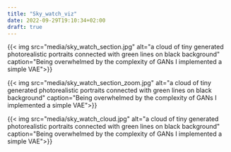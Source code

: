 ```yaml
---
title: "Sky_watch_viz"
date: 2022-09-29T19:10:34+02:00
draft: true
---
```


{{< img src="media/sky_watch_section.jpg" alt="a cloud of tiny generated photorealistic portraits connected with green lines on black background" caption="Being overwhelmed by the complexity of GANs I implemented a simple VAE">}}

{{< img src="media/sky_watch_section_zoom.jpg" alt="a cloud of tiny generated photorealistic portraits connected with green lines on black background" caption="Being overwhelmed by the complexity of GANs I implemented a simple VAE">}}

{{< img src="media/sky_watch_cloud.jpg" alt="a cloud of tiny generated photorealistic portraits connected with green lines on black background" caption="Being overwhelmed by the complexity of GANs I implemented a simple VAE">}}
